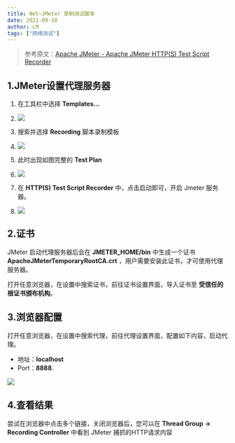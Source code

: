 ```yaml
---
title: Net—JMeter 录制测试脚本
date: 2021-09-10
author: LM
tags: ["网络测试"]
---
```


> 参考原文：[Apache JMeter - Apache JMeter HTTP(S) Test Script Recorder](https://jmeter.apache.org/usermanual/jmeter_proxy_step_by_step.html)

## 1.JMeter设置代理服务器

1. 在工具栏中选择 **Templates…** 
2. ![](https://gitee.com/LM-J/drawingbed/raw/master/img/202204291755548.png)

3. 搜索并选择 **Recording** 脚本录制模板
4. ![](https://gitee.com/LM-J/drawingbed/raw/master/img/202204291756926.png)

5. 此时出现如图完整的 **Test Plan**
6. ![](https://gitee.com/LM-J/drawingbed/raw/master/img/202204291756394.png)

7. 在 **HTTP(S) Test Script Recorder** 中，点击启动即可，开启 Jmeter 服务器。
8. ![](https://gitee.com/LM-J/drawingbed/raw/master/img/202204291756101.png)

## 2.证书

JMeter 启动代理服务器后会在 **JMETER_HOME/bin** 中生成一个证书 **ApacheJMeterTemporaryRootCA.crt** ，用户需要安装此证书，才可使用代理服务器。

打开任意浏览器，在设置中搜索证书，前往证书设置界面，导入证书至 **受信任的根证书颁布机构**。

## 3.浏览器配置

打开任意浏览器，在设置中搜索代理，前往代理设置界面，配置如下内容，启动代理。

- 地址：**localhost**
- Port：**8888**.

![](https://gitee.com/LM-J/drawingbed/raw/master/img/202204291757581.png)

## 4.查看结果

尝试在浏览器中点击多个链接，关闭浏览器后，您可以在 **Thread Group -> Recording Controller** 中看到 JMeter 捕抓的HTTP请求内容


